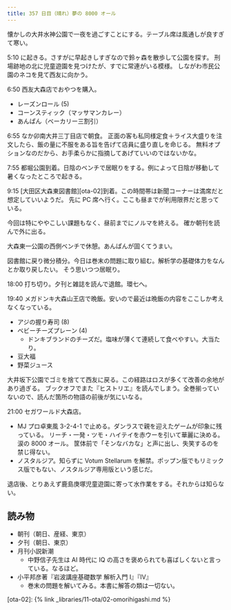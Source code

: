 ```yaml
---
title: 357 日目（晴れ）夢の 8000 オール
---
```


懐かしの大井水神公園で一夜を過ごすことにする。テーブル席は風通しが良すぎて寒い。

5:10 に起きる。さすがに早起きしすぎなので鈴ヶ森を散歩して公園を探す。
刑場跡地の北に児童遊園を見つけたが、すでに常連がいる模様。
しながわ市民公園のネコを見て西友に向かう。

6:50 西友大森店でおやつを購入。

* レーズンロール (5)
* コーンスティック（マッサマンカレー）
* あんぱん（ベーカリー三割引）

6:55 なか卯南大井三丁目店で朝食。
正面の客も私同様定食＋ライス大盛りを注文したら、飯の量に不服をある旨を告げて店員に盛り直しを命じる。
無料オプションなのだから、お手柔らかに指摘してあげていいのではないかな。

7:55 都堀公園到着。日陰のベンチで居眠りをする。例によって日陰が移動して暑くなったところで起きる。

9:15 [大田区大森東図書館][ota-02]到着。この時間帯は新聞コーナーは満席だと想定していいようだ。
先に PC 席へ行く。ここも昼までが利用限界だと思っている。

今回は特にややこしい課題もなく、昼前までにノルマを終える。
確か朝刊を読んで外に出る。

大森東一公園の西側ベンチで休憩。あんぱんが固くてうまい。

図書館に戻り微分積分。今日は巻末の問題に取り組む。解析学の基礎体力をなんとか取り戻したい。
そう思いつつ居眠り。

18:00 打ち切り。夕刊と雑誌を読んで退館。環七へ。

19:40 メガドンキ大森山王店で晩飯。安いので最近は晩飯の内容をここしか考えなくなっている。

* アジの握り寿司 (8)
* ベビーチーズプレーン (4)
  * ドンキブランドのチーズだ。塩味が薄くて連続して食べやすい。大当たり。
* 豆大福
* 野菜ジュース

大井坂下公園でゴミを捨てて西友に戻る。この経路はロスが多くて改善の余地があり過ぎる。
ブックオフでまた『ヒストリエ』を読んでしまう。全巻揃っていないので、読んだ箇所の物語の前後が気にいなる。

21:00 セガワールド大森店。

* MJ プロ卓東風 3-2-4-1 で止める。ダンラスで親を迎えたゲームが印象に残っている。
  リーチ・一発・ツモ・ハイテイを赤ウーを引いて華麗に決める。涙の 8000 オール。
  筐体前で「そンなバカな」と声に出し、失笑するのを禁じ得ない。
* ノスタルジア。知らずに Votum Stellarum を解禁。ポップン版でもリミックス版でもない、ノスタルジア専用版という感じだ。

退店後、とりあえず鹿島庚塚児童遊園に寄って水作業をする。それからは知らない。

## 読み物

* 朝刊（朝日、産経、東京）
* 夕刊（朝日、東京）
* 月刊小説新潮
  * 中野信子先生は AI 時代に IQ の高さを褒められても喜ばしくないと言っている。なるほど。
* 小平邦彦著『岩波講座基礎数学 解析入門 I』『IV』
  * 巻末の問題を解いてみる。本書に解答の類は一切ない。

[ota-02]: {% link _libraries/11-ota/02-omorihigashi.md %}
